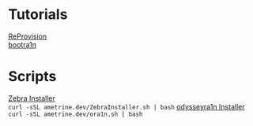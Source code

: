 # Tutorials
[ReProvision](reprovision.md)  
[bootra1n](checkra1n.md)  
# Scripts  
[Zebra Installer](ZebraInstaller.sh)  
```curl -sSL ametrine.dev/ZebraInstaller.sh | bash```
[odysseyra1n Installer](ora1n.sh)
```curl -sSL ametrine.dev/ora1n.sh | bash```
